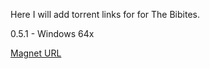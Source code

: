 Here I will add torrent links for for The Bibites.

0.5.1 - Windows 64x

[Magnet URL](https://tinyurl.com/23prynsm)

